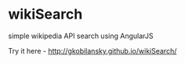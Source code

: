 # wikiSearch
simple wikipedia API search using AngularJS

Try it here - http://gkobilansky.github.io/wikiSearch/

